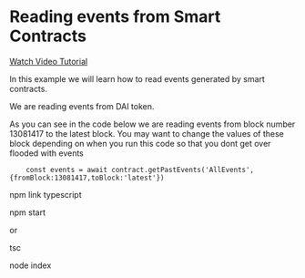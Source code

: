 # Reading events from Smart Contracts

[Watch Video Tutorial](https://www.youtube.com/watch?v=CX2QOE0FcEo&list=PLS5SEs8ZftgXlCGXNfzKdq7nGBcIaVOdN&index=6)

In this example we will learn how to read events generated by smart contracts.

We are reading events from DAI token. 


As you can see in the code below we are reading events from block number 13081417 to the latest block. You may want to change the values of these block depending on when you run this code so that you dont get over flooded with events
```
    const events = await contract.getPastEvents('AllEvents',{fromBlock:13081417,toBlock:'latest'})
```

npm link typescript

npm start

or

tsc

node index




